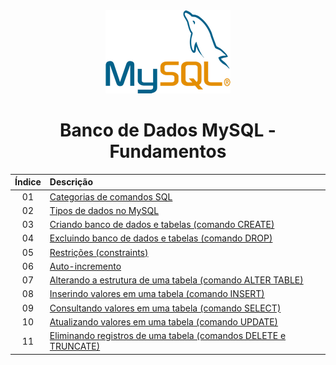 <div align="center">
	<img src="./assets/mysql.png">
	<h1>Banco de Dados MySQL - Fundamentos</h1>

| Índice | Descrição |
| :---:  | :---		 |
| 01 | [Categorias de comandos SQL](https://github.com/michelelozada/Banco-de-Dados-MySQL-Fundamentos/blob/main/files/01-Categorias-comandos-SQL.md) |
| 02 | [Tipos de dados no MySQL](https://github.com/michelelozada/Banco-de-Dados-MySQL-Fundamentos/blob/main/files/02-Tipos-de-dados.md) |
| 03 | [Criando banco de dados e tabelas (comando CREATE)](https://github.com/michelelozada/Banco-de-Dados-MySQL-Fundamentos/blob/main/files/03-Criando-bd-e-tabelas.md) |
| 04 | [Excluindo banco de dados e tabelas (comando DROP)](https://github.com/michelelozada/Banco-de-Dados-MySQL-Fundamentos/blob/main/files/04-Excluindo-bd-e-tabelas.md) |
| 05 | [Restrições (constraints)](https://github.com/michelelozada/Banco-de-Dados-MySQL-Fundamentos/blob/main/files/05-Restricoes.md) |
| 06 | [Auto-incremento](https://github.com/michelelozada/Banco-de-Dados-MySQL-Fundamentos/blob/main/files/06-Auto-incremento.md) |
| 07 | [Alterando a estrutura de uma tabela (comando ALTER TABLE)](https://github.com/michelelozada/Banco-de-Dados-MySQL-Fundamentos/blob/main/files/07-Alterando-estrutura-tabela.md) |
| 08 | [Inserindo valores em uma tabela (comando INSERT)](https://github.com/michelelozada/Banco-de-Dados-MySQL-Fundamentos/blob/main/files/08-Inserindo-valores-tabela.md) |
| 09 | [Consultando valores em uma tabela (comando SELECT)](https://github.com/michelelozada/Banco-de-Dados-MySQL-Fundamentos/blob/main/files/09-Consultando-valores-tabela.md) |
| 10 | [Atualizando valores em uma tabela (comando UPDATE)](https://github.com/michelelozada/Banco-de-Dados-MySQL-Fundamentos/blob/main/files/10-Atualizando-valores-tabela.md) |
| 11 | [Eliminando registros de uma tabela (comandos DELETE e TRUNCATE)](https://github.com/michelelozada/Banco-de-Dados-MySQL-Fundamentos/blob/main/files/11-Eliminando-registros-tabela.md) |
</div> 
